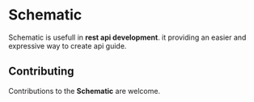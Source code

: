 # Schematic

Schematic is usefull in **rest api development**. it providing an easier and expressive way to create api guide.

## Contributing

Contributions to the **Schematic** are welcome.